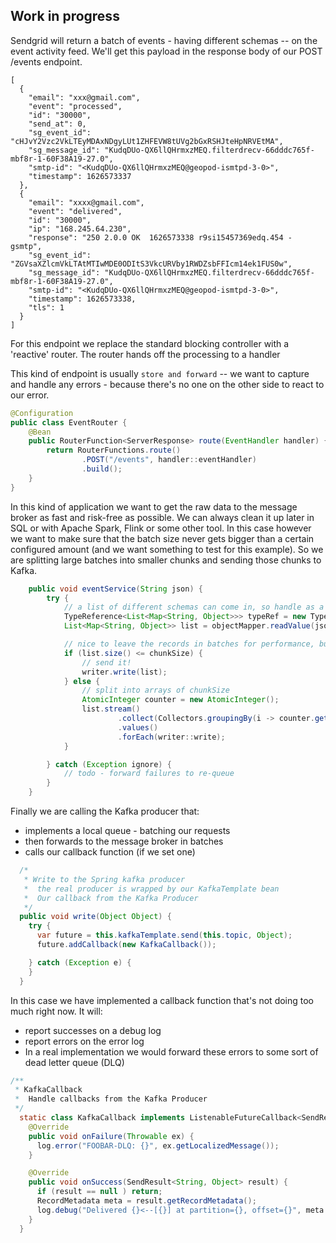 ## Work in progress


Sendgrid will return a batch of events - having different schemas -- on the event activity feed. We'll get this payload in the response body of our POST /events endpoint.



```json5
[
  {
    "email": "xxx@gmail.com",
    "event": "processed",
    "id": "30000",
    "send_at": 0,
    "sg_event_id": "cHJvY2Vzc2VkLTEyMDAxNDgyLUt1ZHFEVW8tUVg2bGxRSHJteHpNRVEtMA",
    "sg_message_id": "KudqDUo-QX6llQHrmxzMEQ.filterdrecv-66dddc765f-mbf8r-1-60F38A19-27.0",
    "smtp-id": "<KudqDUo-QX6llQHrmxzMEQ@geopod-ismtpd-3-0>",
    "timestamp": 1626573337
  },
  {
    "email": "xxxx@gmail.com",
    "event": "delivered",
    "id": "30000",
    "ip": "168.245.64.230",
    "response": "250 2.0.0 OK  1626573338 r9si15457369edq.454 - gsmtp",
    "sg_event_id": "ZGVsaXZlcmVkLTAtMTIwMDE0ODItS3VkcURVby1RWDZsbFFIcm14ek1FUS0w",
    "sg_message_id": "KudqDUo-QX6llQHrmxzMEQ.filterdrecv-66dddc765f-mbf8r-1-60F38A19-27.0",
    "smtp-id": "<KudqDUo-QX6llQHrmxzMEQ@geopod-ismtpd-3-0>",
    "timestamp": 1626573338,
    "tls": 1
  } 
]
```


For this endpoint we replace the standard blocking controller with a 'reactive' router.  The router  hands off the processing to a handler


This kind of endpoint is usually `store and forward` -- we want to capture and handle any errors - because there's no one on the other side to react to our error.

```java
@Configuration
public class EventRouter {
    @Bean
    public RouterFunction<ServerResponse> route(EventHandler handler) {
        return RouterFunctions.route()
                .POST("/events", handler::eventHandler)
                .build();
    }
}

```

In this kind of application we want to get the raw data to the message broker as fast and risk-free as possible.  We can always clean it up later in SQL or with Apache Spark, Flink or some other tool.  In this case however we want to make sure that the batch size never gets bigger than a certain configured amount (and we want something to test for this example).  So we are splitting large batches into smaller chunks and sending those chunks to Kafka.


```java 
    public void eventService(String json) {
        try {
            // a list of different schemas can come in, so handle as a list of maps
            TypeReference<List<Map<String, Object>>> typeRef = new TypeReference<>() {};
            List<Map<String, Object>> list = objectMapper.readValue(json, typeRef);

            // nice to leave the records in batches for performance, but make sure the batches are not huge
            if (list.size() <= chunkSize) {
                // send it!
                writer.write(list);
            } else {
                // split into arrays of chunkSize
                AtomicInteger counter = new AtomicInteger();
                list.stream()
                        .collect(Collectors.groupingBy(i -> counter.getAndIncrement() / chunkSize))
                        .values()
                        .forEach(writer::write);
            }

        } catch (Exception ignore) {
            // todo - forward failures to re-queue
        }
    }

```

Finally we are calling the Kafka producer that:
* implements a local queue - batching our requests 
* then forwards to the message broker in batches
* calls our callback function (if we set one) 

```java 
  /*
   * Write to the Spring kafka producer
   *  the real producer is wrapped by our KafkaTemplate bean
   *  Our callback from the Kafka Producer 
   */
  public void write(Object Object) {
    try {
      var future = this.kafkaTemplate.send(this.topic, Object);
      future.addCallback(new KafkaCallback());

    } catch (Exception e) {
    }
  }

```

In this case we have implemented a callback function that's not doing too much right now.  It will:
* report successes on a debug log
* report errors on the error log
* In a real implementation we would forward these errors to some sort of dead letter queue (DLQ) 

```java 
/**
 * KafkaCallback
 *  Handle callbacks from the Kafka Producer 
 */
  static class KafkaCallback implements ListenableFutureCallback<SendResult<String, Object>> {
    @Override
    public void onFailure(Throwable ex) {
      log.error("FOOBAR-DLQ: {}", ex.getLocalizedMessage());
    }

    @Override
    public void onSuccess(SendResult<String, Object> result) {
      if (result == null ) return;
      RecordMetadata meta = result.getRecordMetadata();
      log.debug("Delivered {}<--[{}] at partition={}, offset={}", meta.topic(), result.toString(), meta.partition(), meta.offset());
    }
  }

```
